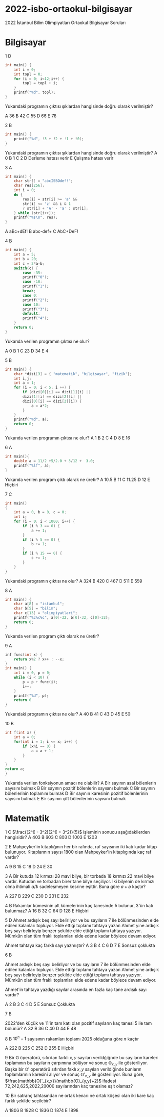 # 2022-isbo-ortaokul-bilgisayar
2022 İstanbul Bilim Olimpiyatları Ortaokul Bilgisayar Soruları

# Bilgisayar

1 D
```c
int main() {
    int i = 0;
    int topl = 0;
    for (i = 0; i<12;i++) {
        topl = topl + i;
    }
    printf("%d", topl);
}
```

Yukarıdaki programın çıktısı şıklardan hangisinde doğru olarak verilmiştir?

A 36
B 42
C 55
D 66
E 78

2 B
```c
int main() {
    printf("%d", !3 + !2 + !1 + !0);
}
```
Yukarıdaki programın çıktısı şıklardan hangisinde doğru olarak verilmiştir?
A 0
B 1
C 2
D Derleme hatası verir
E Çalışma hatası verir

3 A

```c
int main() {
    char str[] = "abcISBOdef!";
    char res[256];
    int i = 0;
    do {
        res[i] = str[i] >= 'a' &&
        str[i] <= 'z' && i & 1
        ? str[i] + 'A' - 'a' : str[i];
    } while (str[i++]);
    printf("%s\n", res);
}
```
A aBc+dEf!
B abc-def+
C AbC+DeF!

4 B

```c
int main() {
    int a = 5;
    int b = 20;
    int c = 2*a-b;
    switch(c) {
        case -35:
        printf("0");
        case -10:
        printf("1");
        break;
        case 0:
        printf("2");
        case 10:
        printf("3");
        default: 
        printf("4");
    }
    return 0;
}
```

Yukarıda verilen programın çıktısı ne olur?

A 0
B 1
C 23
D 34
E 4

5 B
```c
int main() {
    char *dizi[3] = { "matematik", "bilgisayar", "fizik"};
    int i,j;
    int a = 1;
    for (i = 0; i < 5; i ++) {
        if (dizi[0][i] == dizi[1][i] ||
        dizi[1][i] == dizi[2][i] ||
        dizi[0][i] == dizi[2][i]) {
            a = a*2;
        }
    }
    printf("%d", a);
    return 0;
}
```
Yukarıda verilen programın çıktısı ne olur?
A 1
B 2
C 4
D 8
E 16

6 A
```c
int main(){
    double a = 11/2 +5/2.0 + 3/12 +  3.0;
    printf("%lf", a);
}
```
Yukarıda verilen program çıktı olarak ne üretir?
A 10.5
B 11
C 11.25
D 12
E Hiçbiri


7 C
```c
int main()
{
    int a = 0, b = 0, c = 0;
    int i;
    for (i = 0; i < 1000; i++) {
        if (i % 3 == 0) {
            a += 1;
        }
        if (i % 5 == 0) {
            b += 1;
        }
        if (i % 15 == 0) {
            c += 1;
        }
    }
}
```
Yukarıdaki programın çıktısı ne olur?
A 324
B 420
C 467
D 511
E 559

8 A
```c
int main() {
    char a[8] = "istanbul";
    char b[5] = "bilim";
    char c[13] = "olimpiyatlari";
    printf("%c%c%c", a[0]-32, b[0]-32, c[0]-32);
    return 0;
}
```
Yukarıda verilen program çıktı olarak ne üretir?

9 A

```c
inf func(int x) {
    return x%2 ? x++ : --x;
}
int main() {
    int i = 0, p = 0;
    while (i < 10) {
        p = p + func(i);
        i++;
    }
    printf("%d", p);
    return 0
}
```
Yukarıdaki programın çıktısı ne olur?
A 40
B 41
C 43
D 45
E 50

10 B

```c
int f(int x) {
    int a = 0;
    for(int i = 1; i <= x; i++) {
        if (x%i == 0) {
            a = a + 1;
        }
    }
}
return a;
}
```
Yukarıda verilen fonksiyonun amacı ne olabilir?
A Bir sayının asal bölenlerin sayısını bulmak
B Bir sayının pozitif bölenlerin sayısını bulmak
С Bir sayının bölenlerinin toplamını bulmak
D Bir sayının karesinin pozitif bölenlerinin sayısını bulmak
E Bir sayının çift bölenlerinin sayısını bulmak

# Matematik

1 C
$\frac{(2^6 - 3^2)(2^6 + 3^2)}{5}$ işleminin sonucu aşağıdakilerden hangisidir?
A 403
B 603
C 803
D 1003
E 1203

2 E
Mahpeyker'in kitaplığının her bir rafında, raf sayısının iki katı kadar kitap bulunuyor. Kitaplarının sayısı 1800 olan Mahpeyker'in kitaplıgında kaç raf vardır?

A 9
B 15
C 18
D 24
E 30

3 A
Bir kutuda 12 kırmızı 28 mavi bilye, bir torbada 18 kırmızı 22 mavi bilye vardır. Kutudan ve torbadan birer tane bilye seçiliyor. İki bilyenin de kırmızı olma ihtimali $a/b$ sadeleşmeyen kesrine eşittir. Buna göre $a + b$ kaçtır?

A 227
B 229
C 230
D 231
E 232

4 B
Rakamlar kümesinin alt kümelerinin kaç tanesinde 5 bulunur, 3'ün katı bulunmaz?
A 16
B 32
C 64
D 128
E Hiçbiri

5 D
Ahmet ardışık beş sayı belirliyor ve bu sayıların 7 ile bölünmesinden elde edilen kalanları topluyor. Elde ettiği toplamı tahtaya yazan Ahmet yine ardışık beş sayı belirleyip benzer şekilde elde ettiği toplamı tahtaya yazıyor. Mümkün olan tüm fraklı toplamları elde edene kadar böylece devam ediyor.

Ahmet tahtaya kaç farklı sayı yazmıştır?
A 3
B 4
C 6
D 7
E Sonsuz çoklukta

6 B

Ahmet ardışık beş sayı belirliyor ve bu sayıların 7 ile bölünmesinden elde edilen kalanları topluyor. Elde ettiği toplamı tahtaya yazan Ahmet yine ardışık beş sayı belirleyip benzer şekilde elde ettiği toplamı tahtaya yazıyor. Mümkün olan tüm fraklı toplamları elde edene kadar böylece devam ediyor.

Ahmet'in tahtaya yazdığı sayılar arasında en fazla kaç tane ardışık sayı vardır?

A 2
B 3
C 4
D 5
E Sonsuz Çoklukta

7 B

2022'den küçük ve 11'in tam katı olan pozitif sayıların kaç tanesi 5 ile tam bölünür?
A 32
B 36
C 40
D
44
E 48

8 B
$10^n - 1$ sayısının rakamları toplamı 2025 olduğuna göre $n$ kaçtır

A 222
B 225
C 252
D 255
E Hiçbiri

9
Bir $\mathbb{O}$ öperatörü, sıfırdan farklı $x,y$ sayıları verildğiğnde bu sayıların kareleri toplamının bu sayıların çarpımına bölüyor ve sonuç $\mathbb{O}_{x,y}$ ile gösteriliyor. Başka bir  $\mathbb{O}'$ operatörü sıfırdan faklı $x, y$ sayıları verildiğinde bunların toplamlarının karesini alıyor ve sonuç $\mathbb{O}'_{x,y}$ ile gösteriliyor.
Buna göre, $\frac{mathbb{O}'_{x,x}}{mathbb{O}_{y,y}+2}$ ifadesi 72,242,625,2022,20000 sayılarından kaç tanesine eşit olamaz?

10
Bir satranç tahtasından ne ortak kenarı ne ortak köşesi olan iki kare kaç farklı şekilde seçilebir?

A 1806
B 1828
C 1836
D 1874
E 1898
